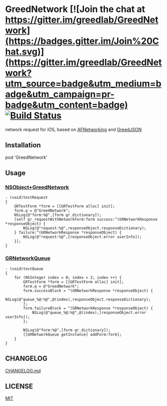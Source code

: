# GreedNetwork [![Join the chat at https://gitter.im/greedlab/GreedNetwork](https://badges.gitter.im/Join%20Chat.svg)](https://gitter.im/greedlab/GreedNetwork?utm_source=badge&utm_medium=badge&utm_campaign=pr-badge&utm_content=badge) [![Build Status](https://travis-ci.org/greedlab/GreedNetwork.svg?branch=master)](https://travis-ci.org/greedlab/GreedNetwork)

network request for iOS, based on [AFNetworking](https://github.com/AFNetworking/AFNetworking) and  [GreedJSON](https://github.com/greedlab/GreedJSON)

## Installation

pod 'GreedNetwork'

## Usage

### [NSObject+GreedNetwork](https://github.com/greedlab/GreedNetwork/blob/master/GreedNetwork/NSObject%2BGreedNetwork.h)

``` objc
- (void)testRequest
{
    GRTestForm *form = [[GRTestForm alloc] init];
    form.q = @"GreedNetwork";
    NSLog(@"form:%@",[form gr_dictionary]);
    [self gr_requestWithNetworkForm:form success:^(GRNetworkResponse *responseObject) {
        NSLog(@"request:%@",responseObject.responseDictionary);
    } failure:^(GRNetworkResponse *responseObject) {
        NSLog(@"request:%@",[responseObject.error userInfo]);
    }];
}
```

### [GRNetworkQueue](https://github.com/greedlab/GreedNetwork/blob/master/GreedNetwork/GRNetworkQueue.h)

``` objc
- (void)testQueue
{
    for (NSInteger index = 0; index < 2; index ++) {
        GRTestForm *form = [[GRTestForm alloc] init];
        form.q = @"GreedNetwork";
        form.successBlock = ^(GRNetworkResponse *responseObject) {
            NSLog(@"queue_%@:%@",@(index),responseObject.responseDictionary);
        };
        form.failureBlock = ^(GRNetworkResponse *responseObject) {
            NSLog(@"queue_%@:%@",@(index),[responseObject.error userInfo]);
        };
        
        NSLog(@"form:%@",[form gr_dictionary]);
        [[GRNetworkQueue getInstance] addForm:form];
    }
}
```

## CHANGELOG

[CHANGELOG.md](CHANGELOG.md)

## LICENSE

[MIT](LICENSE.md)
